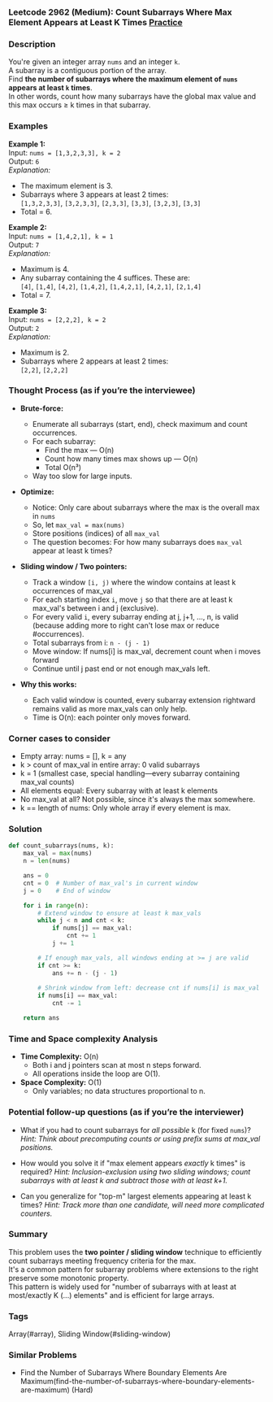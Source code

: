 ### Leetcode 2962 (Medium): Count Subarrays Where Max Element Appears at Least K Times [Practice](https://leetcode.com/problems/count-subarrays-where-max-element-appears-at-least-k-times)

### Description  
You're given an integer array `nums` and an integer `k`.  
A subarray is a contiguous portion of the array.  
Find **the number of subarrays where the maximum element of `nums` appears at least `k` times**.  
In other words, count how many subarrays have the global max value and this max occurs ≥ k times in that subarray.

### Examples  

**Example 1:**  
Input: `nums = [1,3,2,3,3], k = 2`  
Output: `6`  
*Explanation:*
- The maximum element is 3.
- Subarrays where 3 appears at least 2 times:  
  `[1,3,2,3,3]`, `[3,2,3,3]`, `[2,3,3]`, `[3,3]`, `[3,2,3]`, `[3,3]`
- Total = 6.

**Example 2:**  
Input: `nums = [1,4,2,1], k = 1`  
Output: `7`  
*Explanation:*  
- Maximum is 4.
- Any subarray containing the 4 suffices. These are:  
  `[4]`, `[1,4]`, `[4,2]`, `[1,4,2]`, `[1,4,2,1]`, `[4,2,1]`, `[2,1,4]`
- Total = 7.

**Example 3:**  
Input: `nums = [2,2,2], k = 2`  
Output: `2`  
*Explanation:*
- Maximum is 2.
- Subarrays where 2 appears at least 2 times:  
  `[2,2]`, `[2,2,2]`

### Thought Process (as if you’re the interviewee)  
- **Brute-force:**  
  - Enumerate all subarrays (start, end), check maximum and count occurrences.  
  - For each subarray:  
    - Find the max — O(n)  
    - Count how many times max shows up — O(n)  
    - Total O(n³)
  - Way too slow for large inputs.

- **Optimize:**  
  - Notice: Only care about subarrays where the max is the overall max in `nums`  
  - So, let `max_val = max(nums)`  
  - Store positions (indices) of all `max_val`  
  - The question becomes: For how many subarrays does `max_val` appear at least k times?

- **Sliding window / Two pointers:**  
  - Track a window `[i, j)` where the window contains at least k occurrences of max_val
  - For each starting index `i`, move `j` so that there are at least k max_val's between i and j (exclusive).  
  - For every valid `i`, every subarray ending at j, j+1, ..., n, is valid (because adding more to right can't lose max or reduce #occurrences).  
  - Total subarrays from i: `n - (j - 1)`
  - Move window: If nums[i] is max_val, decrement count when i moves forward  
  - Continue until j past end or not enough max_vals left.

- **Why this works:**  
  - Each valid window is counted, every subarray extension rightward remains valid as more max_vals can only help.
  - Time is O(n): each pointer only moves forward.

### Corner cases to consider  
- Empty array: nums = [], k = any  
- k > count of max_val in entire array: 0 valid subarrays  
- k = 1 (smallest case, special handling—every subarray containing max_val counts)  
- All elements equal: Every subarray with at least k elements
- No max_val at all? Not possible, since it's always the max somewhere.
- k == length of nums: Only whole array if every element is max.

### Solution

```python
def count_subarrays(nums, k):
    max_val = max(nums)
    n = len(nums)

    ans = 0
    cnt = 0  # Number of max_val's in current window
    j = 0    # End of window

    for i in range(n):
        # Extend window to ensure at least k max_vals
        while j < n and cnt < k:
            if nums[j] == max_val:
                cnt += 1
            j += 1

        # If enough max_vals, all windows ending at >= j are valid
        if cnt >= k:
            ans += n - (j - 1)
        
        # Shrink window from left: decrease cnt if nums[i] is max_val
        if nums[i] == max_val:
            cnt -= 1

    return ans
```

### Time and Space complexity Analysis  

- **Time Complexity:** O(n)  
  - Both i and j pointers scan at most n steps forward.
  - All operations inside the loop are O(1).
- **Space Complexity:** O(1)  
  - Only variables; no data structures proportional to n.

### Potential follow-up questions (as if you’re the interviewer)  

- What if you had to count subarrays for *all possible* k (for fixed `nums`)?
  *Hint: Think about precomputing counts or using prefix sums at max_val positions.*

- How would you solve it if "max element appears *exactly* k times" is required?
  *Hint: Inclusion-exclusion using two sliding windows; count subarrays with at least k and subtract those with at least k+1.*

- Can you generalize for "top-m" largest elements appearing at least k times?
  *Hint: Track more than one candidate, will need more complicated counters.*

### Summary
This problem uses the **two pointer / sliding window** technique to efficiently count subarrays meeting frequency criteria for the max.  
It's a common pattern for subarray problems where extensions to the right preserve some monotonic property.  
This pattern is widely used for "number of subarrays with at least at most/exactly K (...) elements" and is efficient for large arrays.

### Tags
Array(#array), Sliding Window(#sliding-window)

### Similar Problems
- Find the Number of Subarrays Where Boundary Elements Are Maximum(find-the-number-of-subarrays-where-boundary-elements-are-maximum) (Hard)